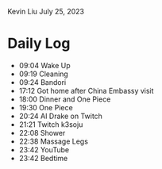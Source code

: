 Kevin Liu
July 25, 2023

# Daily Log
- 09:04 Wake Up
- 09:19 Cleaning
- 09:24 Bandori
- 17:12 Got home after China Embassy visit
- 18:00 Dinner and One Piece
- 19:30 One Piece
- 20:24 AI Drake on Twitch
- 21:21 Twitch k3soju
- 22:08 Shower
- 22:38 Massage Legs
- 23:42 YouTube
- 23:42 Bedtime